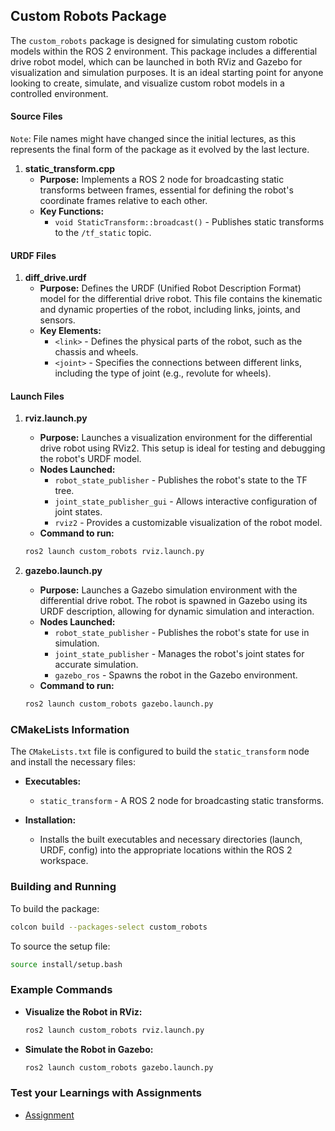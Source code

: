 ## Custom Robots Package

The `custom_robots` package is designed for simulating custom robotic models within the ROS 2 environment. This package includes a differential drive robot model, which can be launched in both RViz and Gazebo for visualization and simulation purposes. It is an ideal starting point for anyone looking to create, simulate, and visualize custom robot models in a controlled environment.

#### Source Files
`Note`: File names might have changed since the initial lectures, as this represents the final form of the package as it evolved by the last lecture.
1. **static_transform.cpp**
   - **Purpose:** Implements a ROS 2 node for broadcasting static transforms between frames, essential for defining the robot's coordinate frames relative to each other.
   - **Key Functions:**
     - `void StaticTransform::broadcast()` - Publishes static transforms to the `/tf_static` topic.

#### URDF Files

1. **diff_drive.urdf**
   - **Purpose:** Defines the URDF (Unified Robot Description Format) model for the differential drive robot. This file contains the kinematic and dynamic properties of the robot, including links, joints, and sensors.
   - **Key Elements:**
     - `<link>` - Defines the physical parts of the robot, such as the chassis and wheels.
     - `<joint>` - Specifies the connections between different links, including the type of joint (e.g., revolute for wheels).

#### Launch Files

1. **rviz.launch.py**
   - **Purpose:** Launches a visualization environment for the differential drive robot using RViz2. This setup is ideal for testing and debugging the robot's URDF model.
   - **Nodes Launched:**
     - `robot_state_publisher` - Publishes the robot's state to the TF tree.
     - `joint_state_publisher_gui` - Allows interactive configuration of joint states.
     - `rviz2` - Provides a customizable visualization of the robot model.
   - **Command to run:**
   ```sh
   ros2 launch custom_robots rviz.launch.py
   ```

2. **gazebo.launch.py**
   - **Purpose:** Launches a Gazebo simulation environment with the differential drive robot. The robot is spawned in Gazebo using its URDF description, allowing for dynamic simulation and interaction.
   - **Nodes Launched:**
     - `robot_state_publisher` - Publishes the robot's state for use in simulation.
     - `joint_state_publisher` - Manages the robot's joint states for accurate simulation.
     - `gazebo_ros` - Spawns the robot in the Gazebo environment.
   - **Command to run:**
   ```sh
   ros2 launch custom_robots gazebo.launch.py
   ```

### CMakeLists Information

The `CMakeLists.txt` file is configured to build the `static_transform` node and install the necessary files:

- **Executables:**
  - `static_transform` - A ROS 2 node for broadcasting static transforms.

- **Installation:**
  - Installs the built executables and necessary directories (launch, URDF, config) into the appropriate locations within the ROS 2 workspace.

### Building and Running

To build the package:

```sh
colcon build --packages-select custom_robots
```

To source the setup file:

```sh
source install/setup.bash
```

### Example Commands

- **Visualize the Robot in RViz:**
  ```sh
  ros2 launch custom_robots rviz.launch.py
  ```

- **Simulate the Robot in Gazebo:**
  ```sh
  ros2 launch custom_robots gazebo.launch.py
  ```
### Test your Learnings with Assignments
- [Assignment](https://github.com/Robotisim/robotics_software_engineer/tree/assignments/module_3_assignment)